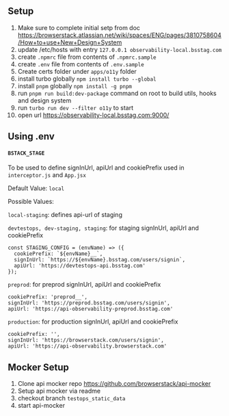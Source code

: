 ## Setup 
1. Make sure to complete initial setp from doc https://browserstack.atlassian.net/wiki/spaces/ENG/pages/3810758604/How+to+use+New+Design+System
2. update /etc/hosts with entry `127.0.0.1 observability-local.bsstag.com`
3. create `.npmrc` file from contents of `.npmrc.sample`
4. create `.env` file from contents of `.env.sample`
5. Create certs folder under `apps/o11y` folder
6. install turbo globally `npm install turbo --global`
7. install `pnpm` globally `npm install -g pnpm`
8. run `pnpm run build:dev-package` command on root to build utils, hooks and design system
9. run `turbo run dev --filter o11y` to start
10. open url https://observability-local.bsstag.com:9000/

## Using .env
#### `BSTACK_STAGE`
To be used to define signInUrl, apiUrl and cookiePrefix used in `interceptor.js` and `App.jsx`

Default Value: `local`

Possible Values: 

`local-staging`: defines api-url of staging

`devtestops, dev-staging, staging`: for staging signInUrl, apiUrl and cookiePrefix

```
const STAGING_CONFIG = (envName) => ({
  cookiePrefix: `${envName}__`,
  signInUrl: `https://${envName}.bsstag.com/users/signin`,
  apiUrl: 'https://devtestops-api.bsstag.com'
});
```

`preprod`: for preprod signInUrl, apiUrl and cookiePrefix
```
cookiePrefix: 'preprod__',
signInUrl: 'https://preprod.bsstag.com/users/signin',
apiUrl: 'https://api-observability-preprod.bsstag.com'
```

`production`: for production signInUrl, apiUrl and cookiePrefix
```
cookiePrefix: '',
signInUrl: 'https://browserstack.com/users/signin',
apiUrl: 'https://api-observability.browserstack.com'
```

## Mocker Setup

1. Clone api mocker repo https://github.com/browserstack/api-mocker
2. Setup api mocker via readme
3. checkout branch `testops_static_data`
4. start api-mocker